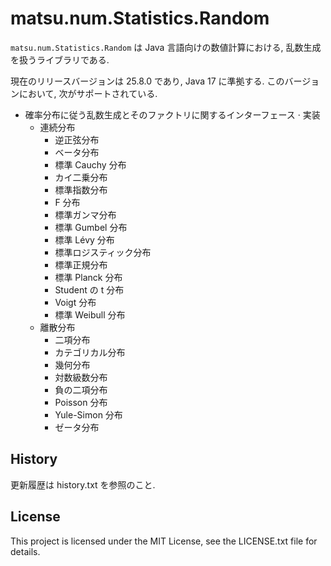 # matsu.num.Statistics.Random
`matsu.num.Statistics.Random` は Java 言語向けの数値計算における, 
乱数生成を扱うライブラリである.

現在のリリースバージョンは 25.8.0 であり, Java 17 に準拠する.
このバージョンにおいて, 次がサポートされている.

- 確率分布に従う乱数生成とそのファクトリに関するインターフェース &middot; 実装
    - 連続分布
        - 逆正弦分布
        - ベータ分布
        - 標準 Cauchy 分布
        - カイ二乗分布
        - 標準指数分布
        - F 分布
        - 標準ガンマ分布
        - 標準 Gumbel 分布
        - 標準 L&eacute;vy 分布
        - 標準ロジスティック分布
        - 標準正規分布
        - 標準 Planck 分布
        - Student の t 分布
        - Voigt 分布
        - 標準 Weibull 分布
    - 離散分布
        - 二項分布
        - カテゴリカル分布
        - 幾何分布
        - 対数級数分布
        - 負の二項分布
        - Poisson 分布
        - Yule-Simon 分布
        - ゼータ分布

## History
更新履歴は history.txt を参照のこと.

## License

This project is licensed under the MIT License, see the LICENSE.txt file for details.
